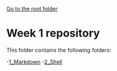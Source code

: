 [Go to the root folder](https://github.com/RicardoGoncalves-CS/Sparta)

# Week 1 repository

This folder contains the following folders:

-[1_Markdown]()
-[2_Shell]()

